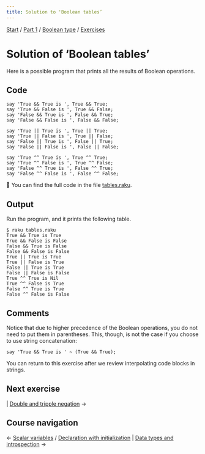 ```yaml
---
title: Solution to 'Boolean tables’
---
```


[Start](/raku-course/) / [Part 1](/raku-course/part1) / [Boolean type](/raku-course/booleans) / [Exercises](..)

# Solution of ‘Boolean tables’

Here is a possible program that prints all the results of Boolean operations.

## Code

    say 'True && True is ', True && True; 
    say 'True && False is ', True && False;
    say 'False && True is ', False && True;
    say 'False && False is ', False && False;

    say 'True || True is ', True || True; 
    say 'True || False is ', True || False;
    say 'False || True is ', False || True;
    say 'False || False is ', False || False;

    say 'True ^^ True is ', True ^^ True; 
    say 'True ^^ False is ', True ^^ False;
    say 'False ^^ True is ', False ^^ True;
    say 'False ^^ False is ', False ^^ False;

🦋 You can find the full code in the file [tables.raku](https://github.com/ash/raku-course/blob/master/exercises/booleans/tables.raku).

## Output

Run the program, and it prints the following table.

    $ raku tables.raku
    True && True is True
    True && False is False
    False && True is False
    False && False is False
    True || True is True
    True || False is True
    False || True is True
    False || False is False
    True ^^ True is Nil
    True ^^ False is True
    False ^^ True is True
    False ^^ False is False

## Comments

Notice that due to higher precedence of the Boolean operations, you do not need to put them in parentheses. This, though, is not the case if you choose to use string concatenation:

    say 'True && True is ' ~ (True && True);

You can return to this exercise after we review interpolating code blocks in strings.

## Next exercise

| [Double and tripple negation](/raku-course/booleans/exercises/nth-negation) →

## Course navigation

← [Scalar variables](/raku-course/scalar-variables) / [Declaration with initialization](/raku-course/scalar-variables/declaration-with-initialization) | [Data types and introspection](/raku-course/what) →
